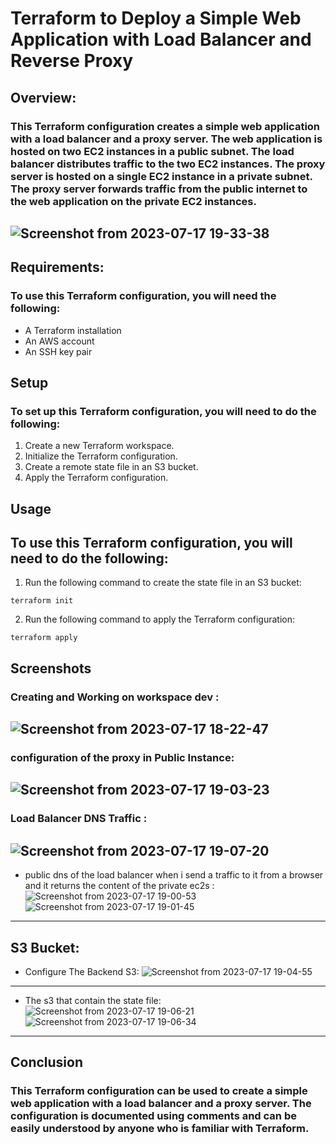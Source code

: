 # Terraform to Deploy a Simple Web Application with Load Balancer and Reverse Proxy
## Overview:
### This Terraform configuration creates a simple web application with a load balancer and a proxy server. The web application is hosted on two EC2 instances in a public subnet. The load balancer distributes traffic to the two EC2 instances. The proxy server is hosted on a single EC2 instance in a private subnet. The proxy server forwards traffic from the public internet to the web application on the private EC2 instances.
![Screenshot from 2023-07-17 19-33-38](https://github.com/amrabunemr98/Sprints-tasks/assets/128842547/8ccea6cb-35b0-45df-8f74-44534c48273a)
------------------------------------------------------
## Requirements:
### To use this Terraform configuration, you will need the following:
- A Terraform installation
- An AWS account
- An SSH key pair

## Setup
### To set up this Terraform configuration, you will need to do the following:
1. Create a new Terraform workspace.
1. Initialize the Terraform configuration.
1. Create a remote state file in an S3 bucket.
1. Apply the Terraform configuration.

## Usage
## To use this Terraform configuration, you will need to do the following:
1. Run the following command to create the state file in an S3 bucket:
```
terraform init
```
2. Run the following command to apply the Terraform configuration:
```
terraform apply
```
## Screenshots

### Creating and Working on workspace dev :
![Screenshot from 2023-07-17 18-22-47](https://github.com/amrabunemr98/Sprints-tasks/assets/128842547/6ff602a9-8db4-4241-81e3-16e855c3681a)
---------------------------------------------
### configuration of the proxy in Public Instance:
![Screenshot from 2023-07-17 19-03-23](https://github.com/amrabunemr98/Sprints-tasks/assets/128842547/c5d3e7ab-4545-47c0-b102-6e51b45d2afa)
-------------------------------------------------------------
### Load Balancer DNS Traffic :
![Screenshot from 2023-07-17 19-07-20](https://github.com/amrabunemr98/Sprints-tasks/assets/128842547/b7d99c4d-a78b-4418-afbd-ff93dd44ddfb)
--------------------------------------------------
- public dns of the load balancer when i send a traffic to it from a browser and it returns the content of the private ec2s :
![Screenshot from 2023-07-17 19-00-53](https://github.com/amrabunemr98/Sprints-tasks/assets/128842547/7e0e9233-3150-4fdb-a0fe-5d162ce6d5bf)
![Screenshot from 2023-07-17 19-01-45](https://github.com/amrabunemr98/Sprints-tasks/assets/128842547/978a619f-b9b4-49cd-a675-adca6e8ab50a)
------------------------------------------
## S3 Bucket:
- Configure The Backend S3:
![Screenshot from 2023-07-17 19-04-55](https://github.com/amrabunemr98/Sprints-tasks/assets/128842547/152d0bc7-3270-4bba-a185-b7f8f94bd5bb)
--------------------------------------------------
- The s3 that contain the state file:
![Screenshot from 2023-07-17 19-06-21](https://github.com/amrabunemr98/Sprints-tasks/assets/128842547/01b8f82a-8148-4c6f-ab36-ce154f16aece)
![Screenshot from 2023-07-17 19-06-34](https://github.com/amrabunemr98/Sprints-tasks/assets/128842547/723dc764-47e7-443e-b652-09f75cfb6882)
--------------------------
## Conclusion
### This Terraform configuration can be used to create a simple web application with a load balancer and a proxy server. The configuration is documented using comments and can be easily understood by anyone who is familiar with Terraform.





